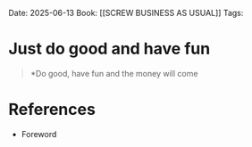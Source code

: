 Date: 2025-06-13
Book: [[SCREW BUSINESS AS USUAL]]
Tags:


# Just do good and have fun

>*Do good, have fun and the money will come 
# References
- Foreword
 